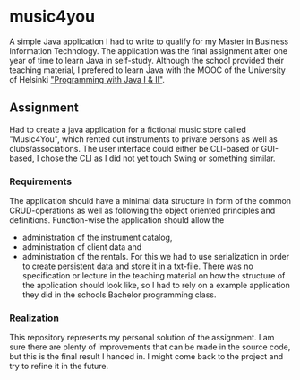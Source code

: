 # music4you

A simple Java application I had to write to qualify for my Master in Business Information Technology. The application was the final assignment after one year of time to learn Java in self-study. Although the school provided their teaching material, I prefered to learn Java with the MOOC of the University of Helsinki ["Programming with Java I & II"](http://moocfi.github.io/courses/2013/programming-part-1/).

## Assignment
Had to create a java application for a fictional music store called "Music4You", which rented out instruments to private persons as well as clubs/associations. The user interface could either be CLI-based or GUI-based, I chose the CLI as I did not yet touch Swing or something similar.

### Requirements
The application should have a minimal data structure in form of the common CRUD-operations as well as following the object oriented principles and definitions. Function-wise the application should allow the
  - administration of the instrument catalog,
  - administration of client data and
  - administration of the rentals.
For this we had to use serialization in order to create persistent data and store it in a txt-file. There was no specification or lecture in the teaching material on how the structure of the application should look like, so I had to rely on a example application they did in the schools Bachelor programming class.

### Realization
This repository represents my personal solution of the assignment. I am sure there are plenty of improvements that can be made in the source code, but this is the final result I handed in. I might come back to the project and try to refine it in the future.
